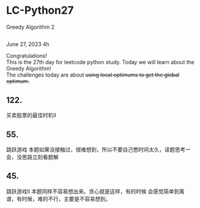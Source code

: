 # LC-Python27
Greedy Algorithm 2

## 

June 27, 2023  4h

Congratulations!\
This is the 27th day for leetcode python study. Today we will learn about the Greedy Algorithm!\
The challenges today are about ~~using local optimums to get the global optimum.~~


## 122.
买卖股票的最佳时机II  



## 55. 
跳跃游戏 本题如果没接触过，很难想到，所以不要自己憋时间太久，读题思考一会，没思路立刻看题解 



##  45.
跳跃游戏II 本题同样不容易想出来。贪心就是这样，有的时候 会感觉简单到离谱，有时候，难的不行，主要是不容易想到。




